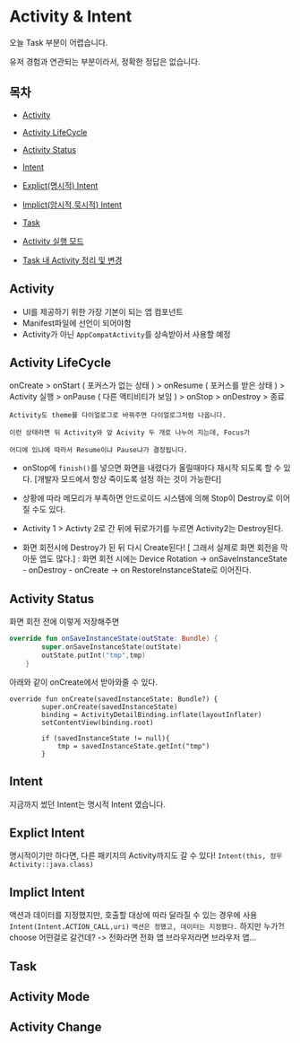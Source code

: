 # Activity & Intent

오늘 Task 부분이 어렵습니다.

유저 경험과 연관되는 부분이라서, 정확한 정답은 없습니다.

## 목차

- [Activity](#activity)
- [Activity LifeCycle](#activity-lifecycle)
- [Activity Status](#Activity-Status)
- [Intent](#Intent)
- [Explict(명시적) Intent](#Explict-Intent)
- [Implict(암시적,묵시적) Intent](#implict-intent)

- [Task](#task)
- [Activity 실행 모드](#activity-mode)
- [Task 내 Activity 정리 및 변경](#activity-change)

## Activity

- UI를 제공하기 위한 가장 기본이 되는 앱 컴포넌트
- Manifest파일에 선언이 되어야함
- Activity가 아닌 `AppCompatActivity`를 상속받아서 사용할 예정

## Activity LifeCycle

onCreate >
onStart ( 포커스가 없는 상태 ) >
onResume ( 포커스를 받은 상태 ) >
Activity 실행 >
onPause ( 다른 액티비티가 보임 ) >
onStop >
onDestroy >
종료

```
Activity도 theme를 다이얼로그로 바꿔주면 다이얼로그처럼 나옵니다.

이런 상태라면 뒤 Activity와 앞 Acivity 두 개로 나누어 지는데, Focus가

어디에 있냐에 따라서 Resume이냐 Pause냐가 결정됩니다.
```

- onStop에 `finish()`를 넣으면 화면을 내렸다가 올릴때마다 재시작 되도록 할 수 있다. [개발자 모드에서 항상 죽이도록 설정 하는 것이 가능한다]

- 상황에 따라 메모리가 부족하면 안드로이드 시스템에 의해 Stop이 Destroy로 이어질 수도 있다.

- Activity 1 > Activty 2로 간 뒤에 뒤로가기를 누르면 Activity2는 Destroy된다.

- 화면 회전시에 Destroy가 된 뒤 다시 Create된다! [ 그래서 실제로 화면 회전을 막아둔 앱도 많다.]
  : 화면 회전 시에는 Device Rotation -> onSaveInstanceState - onDestroy - onCreate -> on RestoreInstanceState로 이어진다.

## Activity Status

화면 회전 전에 이렇게 저장해주면

```Kotlin
override fun onSaveInstanceState(outState: Bundle) {
        super.onSaveInstanceState(outState)
        outState.putInt("tmp",tmp)
    }
```

아래와 같이 onCreate에서 받아와줄 수 있다.

```
override fun onCreate(savedInstanceState: Bundle?) {
        super.onCreate(savedInstanceState)
        binding = ActivityDetailBinding.inflate(layoutInflater)
        setContentView(binding.root)

        if (savedInstanceState != null){
            tmp = savedInstanceState.getInt("tmp")
        }
```

## Intent

지금까지 썼던 Intent는 명시적 Intent 였습니다.

## Explict Intent

명시적이기만 하다면, 다른 패키지의 Activity까지도 갈 수 있다!
`Intent(this, 정우Activity::java.class)`

## Implict Intent

액션과 데이터를 지정했지만, 호출할 대상에 따라 달라질 수 있는 경우에 사용
`Intent(Intent.ACTION_CALL,uri)`
`액션은 정했고, 데이터는 지정했다.`
하지만 누가?! choose 어떤걸로 갈건데? -> 전화라면 전화 앱 브라우저라면 브라우저 앱...

## Task

## Activity Mode

## Activity Change
